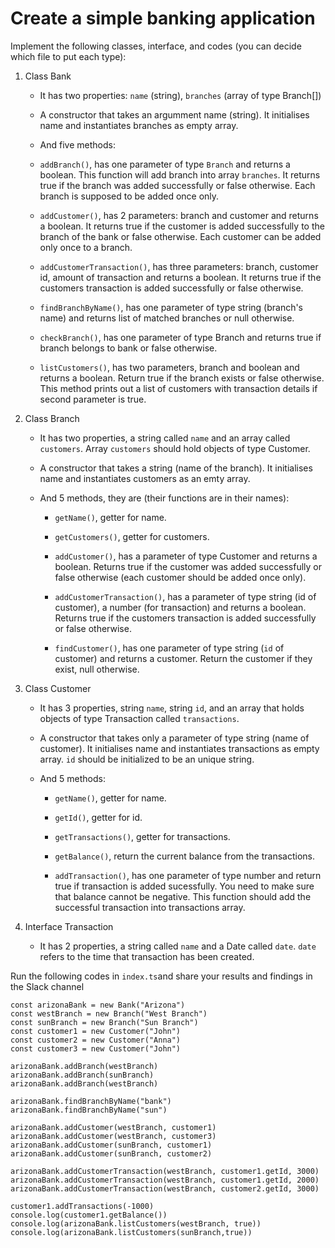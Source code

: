 # Create a simple banking application

Implement the following classes, interface, and codes (you can decide which file to put each type):

1. Class Bank

    - It has two properties: `name` (string), `branches` (array of type Branch[])

    - A constructor that takes an argumment name (string). It initialises name and instantiates branches as empty array.

    - And five methods:

    - `addBranch()`, has one parameter of type `Branch` and returns a boolean. This function will add branch into array `branches`. It returns true if the branch was added successfully or false otherwise. Each branch is supposed to be added once only.

    - `addCustomer()`, has 2 parameters: branch and customer and returns a boolean. It returns true if the customer is added successfully to the branch of the bank or false otherwise. Each customer can be added only once to a branch.

    - `addCustomerTransaction()`, has three parameters: branch, customer id, amount of transaction and returns a boolean. It returns true if the customers transaction is added successfully or false otherwise.

    - `findBranchByName()`, has one parameter of type string (branch's name) and returns list of matched branches or null otherwise.

    - `checkBranch()`, has one parameter of type Branch and returns true if branch belongs to bank or false otherwise.

    - `listCustomers()`, has two parameters, branch and boolean and returns a boolean. Return true if the branch exists or false otherwise. This method prints out a list of customers with transaction details if second parameter is true.

2. Class Branch

    - It has two properties, a string called `name` and an array called `customers`. Array `customers` should hold objects of type Customer.

    - A constructor that takes a string (name of the branch). It initialises name and instantiates customers as an emty array.

    - And 5 methods, they are (their functions are in their names):

        - `getName()`, getter for name.

        - `getCustomers()`, getter for customers.

        - `addCustomer()`, has a parameter of type Customer and returns a boolean. Returns true if the customer was added successfully or false otherwise (each customer should be added once only).

        - `addCustomerTransaction()`, has a parameter of type string (id of customer), a number (for transaction) and returns a boolean. Returns true if the customers transaction is added successfully or false otherwise.

        - `findCustomer()`, has one parameter of type string (`id` of customer) and returns a customer. Return the customer if they exist, null otherwise.

3. Class Customer

    - It has 3 properties, string `name`, string `id`, and an array that holds objects of type Transaction called `transactions`.

    - A constructor that takes only a parameter of type string (name of customer). It initialises name and instantiates transactions as empty array. `id` should be initialized to be an unique string.

    - And 5 methods:

        - `getName()`, getter for name.

        - `getId()`, getter for id.

        - `getTransactions()`, getter for transactions.

        - `getBalance()`, return the current balance from the transactions.

        - `addTransaction()`, has one parameter of type number and return true if transaction is added sucessfully. You need to make sure that balance cannot be negative. This function should add the successful transaction into transactions array.

4. Interface Transaction

    - It has 2 properties, a string called `name` and a Date called `date`. `date` refers to the time that transaction has been created.

Run the following codes in `index.ts`and share your results and findings in the Slack channel

```
const arizonaBank = new Bank("Arizona")
const westBranch = new Branch("West Branch")
const sunBranch = new Branch("Sun Branch")
const customer1 = new Customer("John")
const customer2 = new Customer("Anna")
const customer3 = new Customer("John")

arizonaBank.addBranch(westBranch)
arizonaBank.addBranch(sunBranch)
arizonaBank.addBranch(westBranch) 

arizonaBank.findBranchByName("bank")
arizonaBank.findBranchByName("sun")

arizonaBank.addCustomer(westBranch, customer1)
arizonaBank.addCustomer(westBranch, customer3)
arizonaBank.addCustomer(sunBranch, customer1)
arizonaBank.addCustomer(sunBranch, customer2)

arizonaBank.addCustomerTransaction(westBranch, customer1.getId, 3000)
arizonaBank.addCustomerTransaction(westBranch, customer1.getId, 2000)
arizonaBank.addCustomerTransaction(westBranch, customer2.getId, 3000)

customer1.addTransactions(-1000)
console.log(customer1.getBalance())
console.log(arizonaBank.listCustomers(westBranch, true))
console.log(arizonaBank.listCustomers(sunBranch,true))
```
